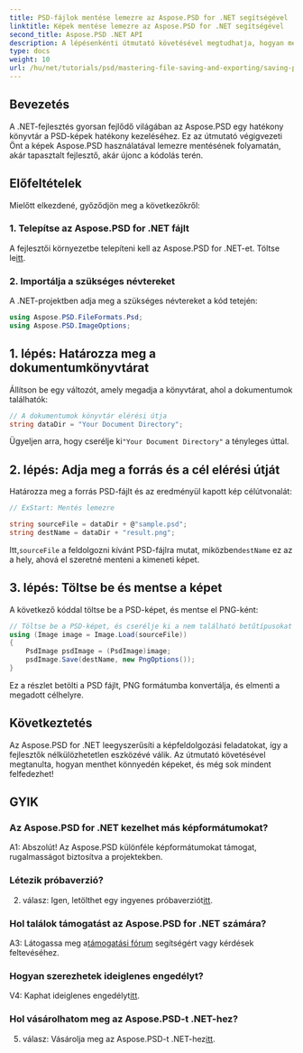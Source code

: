 ```yaml
---
title: PSD-fájlok mentése lemezre az Aspose.PSD for .NET segítségével
linktitle: Képek mentése lemezre az Aspose.PSD for .NET segítségével
second_title: Aspose.PSD .NET API
description: A lépésenkénti útmutató követésével megtudhatja, hogyan menthet könnyedén lemezre PSD-képeket. Akár PSD-fájlokat konvertál különféle képformátumokká, akár összetett képelemeket kezel.
type: docs
weight: 10
url: /hu/net/tutorials/psd/mastering-file-saving-and-exporting/saving-psd-files-to-disk/
---
```

## Bevezetés

A .NET-fejlesztés gyorsan fejlődő világában az Aspose.PSD egy hatékony könyvtár a PSD-képek hatékony kezeléséhez. Ez az útmutató végigvezeti Önt a képek Aspose.PSD használatával lemezre mentésének folyamatán, akár tapasztalt fejlesztő, akár újonc a kódolás terén. 

## Előfeltételek

Mielőtt elkezdené, győződjön meg a következőkről:

### 1. Telepítse az Aspose.PSD for .NET fájlt

 A fejlesztői környezetbe telepíteni kell az Aspose.PSD for .NET-et. Töltse le[itt](https://releases.aspose.com/psd/net/).

### 2. Importálja a szükséges névtereket

A .NET-projektben adja meg a szükséges névtereket a kód tetején:

```csharp
using Aspose.PSD.FileFormats.Psd;
using Aspose.PSD.ImageOptions;
```

## 1. lépés: Határozza meg a dokumentumkönyvtárat

Állítson be egy változót, amely megadja a könyvtárat, ahol a dokumentumok találhatók:

```csharp
// A dokumentumok könyvtár elérési útja
string dataDir = "Your Document Directory";
```

 Ügyeljen arra, hogy cserélje ki`"Your Document Directory"` a tényleges úttal.

## 2. lépés: Adja meg a forrás és a cél elérési útját

Határozza meg a forrás PSD-fájlt és az eredményül kapott kép célútvonalát:

```csharp
// ExStart: Mentés lemezre

string sourceFile = dataDir + @"sample.psd";
string destName = dataDir + "result.png";
```

 Itt,`sourceFile` a feldolgozni kívánt PSD-fájlra mutat, miközben`destName` ez az a hely, ahová el szeretné menteni a kimeneti képet.

## 3. lépés: Töltse be és mentse a képet

A következő kóddal töltse be a PSD-képet, és mentse el PNG-ként:

```csharp
// Töltse be a PSD-képet, és cserélje ki a nem található betűtípusokat
using (Image image = Image.Load(sourceFile))
{
    PsdImage psdImage = (PsdImage)image;
    psdImage.Save(destName, new PngOptions());
}
```

Ez a részlet betölti a PSD fájlt, PNG formátumba konvertálja, és elmenti a megadott célhelyre. 

## Következtetés

Az Aspose.PSD for .NET leegyszerűsíti a képfeldolgozási feladatokat, így a fejlesztők nélkülözhetetlen eszközévé válik. Az útmutató követésével megtanulta, hogyan menthet könnyedén képeket, és még sok mindent felfedezhet!

## GYIK

### Az Aspose.PSD for .NET kezelhet más képformátumokat?

A1: Abszolút! Az Aspose.PSD különféle képformátumokat támogat, rugalmasságot biztosítva a projektekben.

### Létezik próbaverzió?

2. válasz: Igen, letölthet egy ingyenes próbaverziót[itt](https://releases.aspose.com/).

### Hol találok támogatást az Aspose.PSD for .NET számára?

 A3: Látogassa meg a[támogatási fórum](https://forum.aspose.com/c/psd/34) segítségért vagy kérdések feltevéséhez.

### Hogyan szerezhetek ideiglenes engedélyt?

 V4: Kaphat ideiglenes engedélyt[itt](https://purchase.conholdate.com/temporary-license/).

### Hol vásárolhatom meg az Aspose.PSD-t .NET-hez?

 5. válasz: Vásárolja meg az Aspose.PSD-t .NET-hez[itt](https://purchase.conholdate.com/buy).
